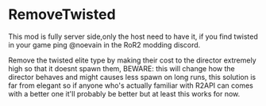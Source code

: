 # RemoveTwisted

This mod is fully server side,only the host need to have it, if you find twisted in your game ping @noevain in the RoR2 modding discord.

Remove the twisted elite type by making their cost to the director extremely high so that it doesnt spawn them, BEWARE: this will change how the director behaves and might causes less spawn on long runs, this solution is far from elegant so if anyone who's actually familiar with R2API can comes with a better one it'll probably be better but at least this works for now.
